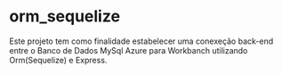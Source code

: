 # orm_sequelize

Este projeto tem como finalidade estabelecer uma conexeção back-end entre o Banco de Dados MySql Azure para Workbanch utilizando Orm(Sequelize) e Express.
